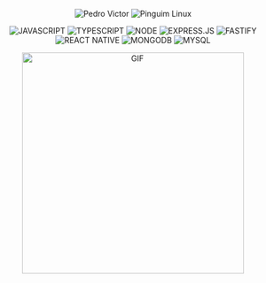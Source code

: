 <p align="center"> 
  <img src="https://img.shields.io/badge/Pedro%20Victor-800020?style=for-the-badge&logo=person&logoColor=white" alt="Pedro Victor"> 
  <img src="https://img.shields.io/badge/-000?style=for-the-badge&logo=linux&logoColor=white" alt="Pinguim Linux"> 
</p>

<p align="center">
  <img src="https://img.shields.io/badge/JAVASCRIPT-F7DF1E?style=for-the-badge&logo=javascript&logoColor=white" alt="JAVASCRIPT">
  <img src="https://img.shields.io/badge/TYPESCRIPT-3178C6?style=for-the-badge&logo=typescript&logoColor=white" alt="TYPESCRIPT">
  <img src="https://img.shields.io/badge/NODE-339933?style=for-the-badge&logo=node.js&logoColor=white" alt="NODE">
  <img src="https://img.shields.io/badge/EXPRESS.JS-FF6F61?style=for-the-badge&logo=express&logoColor=white" alt="EXPRESS.JS">
  <img src="https://img.shields.io/badge/FASTIFY-000000?style=for-the-badge&logo=fastify&logoColor=white" alt="FASTIFY">
  <img src="https://img.shields.io/badge/REACT%20NATIVE-61DAFB?style=for-the-badge&logo=react&logoColor=white" alt="REACT NATIVE">
  <img src="https://img.shields.io/badge/MONGODB-47A248?style=for-the-badge&logo=mongodb&logoColor=white" alt="MONGODB">
  <img src="https://img.shields.io/badge/MYSQL-4479A1?style=for-the-badge&logo=mysql&logoColor=white" alt="MYSQL">
</p>

<p align="center">
  <img src="https://media1.tenor.com/m/2LbKTiE-6tYAAAAC/michael-myers-halloween.gif" alt="GIF" width="400">
</p>